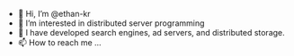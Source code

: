 - 👋 Hi, I’m @ethan-kr
- 👀 I’m interested in distributed server programming
- 🌱 I have developed search engines, ad servers, and distributed storage.
- 📫 How to reach me ...

<!---
ethan-kr/ethan-kr is a ✨ special ✨ repository because its `README.md` (this file) appears on your GitHub profile.
You can click the Preview link to take a look at your changes.
--->

